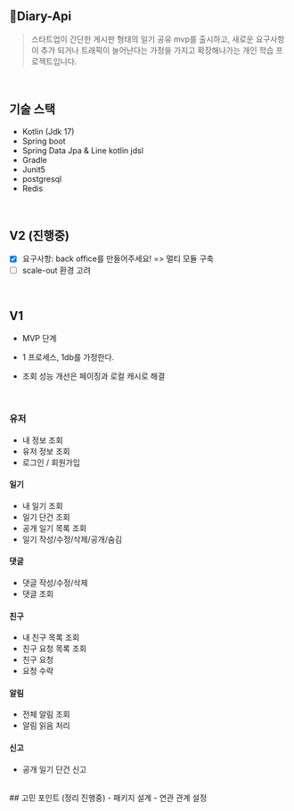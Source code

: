 ## Diary-Api 
> 스타트업이 간단한 게시판 형태의 일기 공유 mvp를 출시하고, 새로운 요구사항이 추가 되거나 트래픽이 늘어난다는 가정을 가지고 확장해나가는 개인 학습 프로젝트입니다.
<br>

## 기술 스택

- Kotlin (Jdk 17)
- Spring boot
- Spring Data Jpa & Line kotlin jdsl
- Gradle
- Junit5
- postgresql
- Redis   

<br>

## V2 (진행중)

- [x] 요구사항: back office를 만들어주세요! => 멀티 모듈 구축
- [ ] scale-out 환경 고려

<br>

## V1
- MVP 단계
- 1 프로세스, 1db를 가정한다.
- 조회 성능 개선은 페이징과 로컬 캐시로 해결

  <br>

### 유저
- 내 정보 조회
- 유저 정보 조회 
- 로그인 / 회원가입
#### 일기
- 내 일기 조회
- 일기 단건 조회
- 공개 일기 목록 조회
- 일기 작성/수정/삭제/공개/숨김
#### 댓글
- 댓글 작성/수정/삭제
- 댓글 조회
#### 친구
- 내 친구 목록 조회
- 친구 요청 목록 조회
- 친구 요청
- 요청 수락
#### 알림
- 전체 알림 조회
- 알림 읽음 처리
#### 신고
- 공개 일기 단건 신고

   
<br>
## 고민 포인트 (정리 진행중)
- 패키지 설계
- 연관 관계 설정
<br>

<!--
> @SpringbootTest가 아닌, 슬라이스 테스트(단위 테스트)를 처음 접해보면서 고민했던 내용들입니다. 

- [스프링 시큐리티 테스트](https://jjay2222.tistory.com/104) 
- [외부 API 테스트 방법](https://jjay2222.tistory.com/110)
- [QueryDSL 태스트 방법](https://jjay2222.tistory.com/112)
-->
    

<!--
### TO-DO 1차 개발 (DONE)
> 06~07월 개발 내용이며 나열한 것으로 대부분 순서대로 진행하였습니다.  
- [x] 도메인 모델 설계

- [x] Spring rest docs 의존성 추가

- [x] 로그인 (0605-06)
    - [x] Google : Oauth2 -> jwt -> jwt 기준 권한 관리
    - [x] Jwt Converter , Bearer Intercepter 구현
        - [x] Github, Google 공통 분모를 통해서 (id + organization) 을 통한 토큰 생성
        - [x] id + organization 을 통한 jwt 토큰 분해를 통한 Intercepter, MethodArgumentResolver 구현
    - [x] 유저 권한 부여 
        - [x] 관리자 : 전체 사이트에 대한 통계 정보를 확인할 수 있다. (관리자용 MethodArgumentResolver를 두면 될꺼같음.)
        - [x] 유저 : 대부분의 기능을 이용할 수 있음.
        - [x] 손님 : 가입 승인이 되기전의 사용자
        
- [x] LoginMember (토큰으로 로그인 한 사용자)
    - [x] read, update
    - [x] read, update 테스트 추가
    - [x] 권한 -> AllowRole 사용
    
- [x] 상품 (0607-0608)   
    - [x] 멀티 이미지 업로드
    - [x] 상품 crud
    - [x] 페이징
    
- [x] 댓글(0609-0610)
    - [x] 댓글 crud (PostId, Member를 기준으로)
    - [x] 사용자 Id를 기반으로 한 댓글 조회 기능
    - [x] Post 상세화면에서, 관련 댓글 함께 보여주기

- [x] 좋아요(0611-0613)
    - [x] 좋아요 crud (PostId, MemberId를 기준으로)
    - [x] 사용자 Id를 기반으로 좋아요 조회
    - [x] 인기 게시물 출력하기
   
- [x] 패키지 구조 변경

- [ ] 테스트 추가
    - [ ] Acceptance Tests
    - [ ] Layer & Domain Tests 
    - [x] S3 없이, 임의로 데이터 삽입 후 테스트
    - [x] S3 연동이후 임의로 추가한 데이터 변경
    - [ ] 테스트 코드 리팩토링

- [x] 검색 및 정렬
    - 정렬
        - [x] 카테고리를 기준으로 조회할 수 있다. -> category 
        - [x] 인기 상품을 조회할 수 있다. -> like
        - [x] 최근 작성일을 기준으로 조회할 수 있다. -> post 
        - [x] 특정 카테고리 및 최저 가격을 기준으로 조회할 수 있다. -> category & post 
 
    - 검색
        - [x] 글 제목의 키워드를 기준으로 검색할 수 있다.
        - [x] 작성자의 닉네임을 기준으로 검색할 수 있다.
         

- [x] 알림
    - [ ] 메일 알림
    - [x] 슬랙 알림 

- [ ] 관리자
    - [ ] 통계성 데이터 화면
    - [ ] 권한 관리(Guest, User, Admin)
    -->
